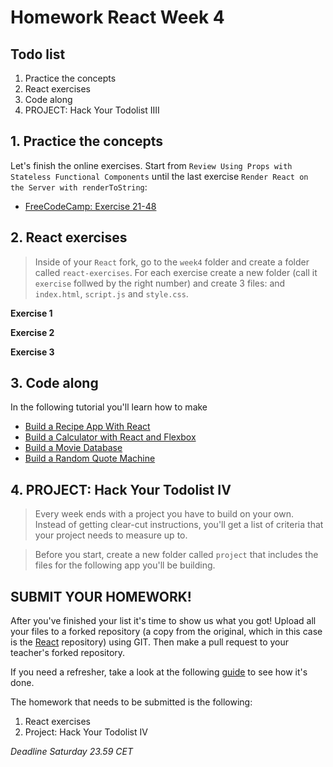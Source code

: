 # Homework React Week 4

## **Todo list**

1. Practice the concepts
2. React exercises
3. Code along
4. PROJECT: Hack Your Todolist IIII

## **1. Practice the concepts**

Let's finish the online exercises. Start from `Review Using Props with Stateless Functional Components` until the last exercise `Render React on the Server with renderToString`:

- [FreeCodeCamp: Exercise 21-48](https://www.freecodecamp.org/learn/front-end-libraries/react/)

## **2. React exercises**

> Inside of your `React` fork, go to the `week4` folder and create a folder called `react-exercises`. For each exercise create a new folder (call it `exercise` follwed by the right number) and create 3 files: and `index.html`, `script.js` and `style.css`.

**Exercise 1**

**Exercise 2**

**Exercise 3**

## **3. Code along**

In the following tutorial you'll learn how to make

- [Build a Recipe App With React](https://www.youtube.com/watch?v=U9T6YkEDkMo)
- [Build a Calculator with React and Flexbox](https://www.youtube.com/watch?v=KzYUuTiHdiY)
- [Build a Movie Database](https://www.youtube.com/playlist?list=PL_kAgwZgMfWyZ6m8fDwdiwEarr_g6nFxz)
- [Build a Random Quote Machine](https://www.youtube.com/playlist?list=PL3cz80ehFCan4srLIp1HmhrQ0CU8Cw9XM)

## **4. PROJECT: Hack Your Todolist IV**

> Every week ends with a project you have to build on your own. Instead of getting clear-cut instructions, you'll get a list of criteria that your project needs to measure up to.

> Before you start, create a new folder called `project` that includes the files for the following app you'll be building.

## **SUBMIT YOUR HOMEWORK!**

After you've finished your list it's time to show us what you got! Upload all your files to a forked repository (a copy from the original, which in this case is the [React](https://www.github.com/HackYourFuture/React) repository) using GIT. Then make a pull request to your teacher's forked repository.

If you need a refresher, take a look at the following [guide](../hand-in-homework-guide.md) to see how it's done.

The homework that needs to be submitted is the following:

1. React exercises
2. Project: Hack Your Todolist IV

_Deadline Saturday 23.59 CET_
